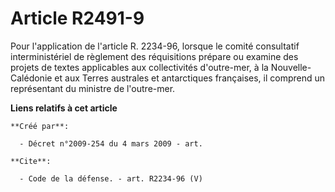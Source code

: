 # Article R2491-9

Pour l'application de l'article R. 2234-96, lorsque le comité consultatif interministériel de règlement des réquisitions
prépare ou examine des projets de textes applicables aux collectivités d'outre-mer, à la Nouvelle-Calédonie et aux Terres
australes et antarctiques françaises, il comprend un représentant du ministre de l'outre-mer.

**Liens relatifs à cet article**

	**Créé par**:

	  - Décret n°2009-254 du 4 mars 2009 - art.

	**Cite**:

	  - Code de la défense. - art. R2234-96 (V)
